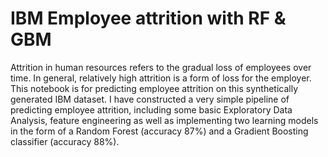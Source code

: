 # IBM Employee attrition with RF & GBM
Attrition in human resources refers to the gradual loss of employees over time. In general, relatively high attrition is a form of loss for the employer. This notebook is for predicting employee attrition on this synthetically generated IBM dataset. I have constructed a very simple pipeline of predicting employee attrition, including some basic Exploratory Data Analysis, feature engineering as well as implementing two learning models in the form of a Random Forest (accuracy 87%) and a Gradient Boosting classifier (accuracy 88%).
